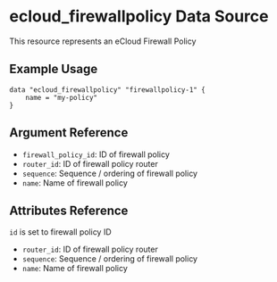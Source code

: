 # ecloud_firewallpolicy Data Source

This resource represents an eCloud Firewall Policy

## Example Usage

```hcl
data "ecloud_firewallpolicy" "firewallpolicy-1" {
    name = "my-policy"
}
```

## Argument Reference

- `firewall_policy_id`: ID of firewall policy
- `router_id`: ID of firewall policy router
- `sequence`: Sequence / ordering of firewall policy
- `name`: Name of firewall policy

## Attributes Reference

`id` is set to firewall policy ID

- `router_id`: ID of firewall policy router
- `sequence`: Sequence / ordering of firewall policy
- `name`: Name of firewall policy